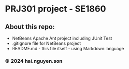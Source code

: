 # PRJ301 project - SE1860 

## About this repo:

* NetBeans Apache Ant project including JUnit Test
* .gitignore file for NetBeans project
* README.md - this file itself - using Markdown language


### © 2024 hai.nguyen.son